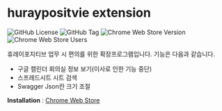 # huraypositvie extension
![GitHub License](https://img.shields.io/github/license/dohyeon5626/huraypositive-extension?style=flat&color=green) ![GitHub Tag](https://img.shields.io/github/v/tag/dohyeon5626/huraypositive-extension?style=flat&color=green`) ![Chrome Web Store Version](https://img.shields.io/chrome-web-store/v/aopgokbilkfoiibgbgepapoicjmcmhap?style=flat&color=blue&label=deploy%20version) ![Chrome Web Store Users](https://img.shields.io/chrome-web-store/users/aopgokbilkfoiibgbgepapoicjmcmhap?style=flat&label=users&color=blue)

휴레이포지티브 업무 시 편의를 위한 확장프로그램입니다. 기능은 다음과 같습니다.<br/>
- 구글 캘린더 회의실 정보 보기(이사로 인한 기능 중단)<br/>
- 스프레드시트 시트 검색<br/>
- Swagger Json칸 크기 조절<br/>

**Installation** : [Chrome Web Store](https://chromewebstore.google.com/detail/huraypositive/aopgokbilkfoiibgbgepapoicjmcmhap?hl=ko)<br/>
